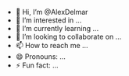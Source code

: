 - 👋 Hi, I’m @AlexDelmar
- 👀 I’m interested in ...
- 🌱 I’m currently learning ...
- 💞️ I’m looking to collaborate on ...
- 📫 How to reach me ...
- 😄 Pronouns: ...
- ⚡ Fun fact: ...

<!---
AlexDelmar/AlexDelmar is a ✨ special ✨ repository because its `README.md` (this file) appears on your GitHub profile.
You can click the Preview link to take a look at your changes.
--->
